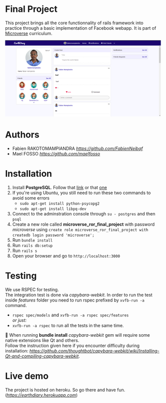 # Final Project

This project brings all the core functionnality of rails framework into practice through a basic implementation of Facebook webapp.
It is part of [Microverse](https://www.microverse.org/) curriculum.

![Earthdiary](https://github.com/FabienNeibaf/Portfolio/blob/master/src/images/Earthdiary.png)
# Authors

- Fabien RAKOTOMAMPIANDRA _https://github.com/FabienNeibaf_
- Mael FOSSO _https://github.com/maelfosso_

# Installation

1. Install **PostgreSQL**. Follow that [link](https://www.2ndquadrant.com/en/blog/pginstaller-install-postgresql/) or that [one](https://hostadvice.com/how-to/how-to-install-postgresql-database-server-on-ubuntu-18-04/)
2. If you're using Ubuntu, you still need to run these two commands to avoid some errors
   - `sudo apt-get install python-psycopg2`
   - `sudo apt-get install libpq-dev`
3. Connect to the adminstration console through `su - postgres` and then `psql`
4. Create a new role called **microverse_ror_final_project** with password _microverse_ using `create role microverse_ror_final_project with createdb login password 'microverse';`
5. Run `bundle install`
6. Run `rails db:setup`
7. Run `rails s`
8. Open your browser and go to `http://localhost:3000`

# Testing

We use RSPEC for testing.  
The integration test is done via _capybara-webkit_. In order to run the test inside _features_ folder you need to run rspec prefixed by `xvfb-run -a` command.

- `rspec spec/models` and `xvfb-run -a rspec spec/features`  
   _or just:_
- `xvfb-run -a rspec` to run all the tests in the same time.

:gem: When running **bundle install** _capybara-webkit_ gem will require some native extensions like Qt and others.  
Follow the instruction given here if you encounter difficulty during installation: _https://github.com/thoughtbot/capybara-webkit/wiki/Installing-Qt-and-compiling-capybara-webkit_.

# Live demo

The project is hosted on heroku. So go there and have fun. (_https://earthdiary.herokuapp.com_)
